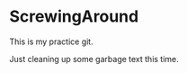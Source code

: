 ScrewingAround
==============

This is my practice git.

Just cleaning up some garbage text this time.
